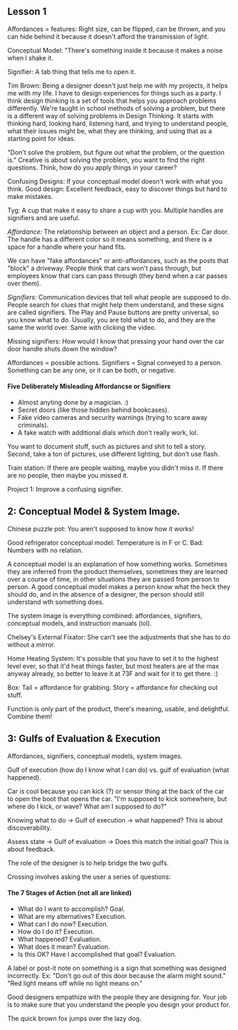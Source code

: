 ## Lesson 1

Affordances = features: Right size, can be flipped, can be thrown, and you can hide behind it because it doesn't afford the transmission of light.

Conceptual Model: "There's something inside it because it makes a noise when I shake it.

Signifier: A tab thing that tells me to open it.

Tim Brown: Being a designer doesn't just help me with my projects, it helps me with my life. I have to design experiences for things such as a party. I think design thinking is a set of tools that helps you approach problems differently. We're taught in school methods of solving a problem, but there is a different way of solving problems in Design Thinking. It starts with thinking hard, looking hard, listening hard, and trying to understand people, what their issues might be, what they are thinking, and using that as a starting point for ideas.

"Don't solve the problem, but figure out what the problem, or the question is." Creative is about solving the problem, you want to find the right questions. Think, how do you apply things in your career?

Confusing Designs: If your conceptual model doesn't work with what you think. Good design: Excellent feedback, easy to discover things but hard to make mistakes.

Tyg: A cup that make it easy to share a cup with you. Multiple handles are signifiers and are useful.

*Affordance:* The relationship between an object and a person. Ex: Car door. The handle has a different color so it means something, and there is a space for a handle where your hand fits.

We can have "fake affordances" or anti-affordances, such as the posts that "block" a driveway. People think that cars won't pass through, but employees know that cars can pass through (they bend when a car passes over them).

*Signifiers:* Communication devices that tell what people are supposed to do. People search for clues that might help them understand, and these signs are called signifiers. The Play and Pause buttons are pretty universal, so you know what to do. Usually, you are told what to do, and they are the same the world over. Same with clicking the video.

Missing signifiers: How would I know that pressing your hand over the car door handle shuts down the window?

Affordances = possible actions. Signifiers = Signal conveyed to a person. Something can be any one, or it can be both, or negative.

#### Five Deliberately Misleading Affordancse or Signifiers
- Almost anyting done by a magician. :)
- Secret doors (like those hidden behind bookcases).
- Fake video cameras and security warnings (trying to scare away criminals).
- A fake watch with additional dials which don't really work, lol.

You want to document stuff, such as pictures and shit to tell a story. Second, take a ton of pictures, use different lighting, but don't use flash.

Train station: If there are people waiting, maybe you didn't miss it. If there are no people, then maybe you missed it.

Project 1: Improve a confusing signifier.

## 2: Conceptual Model & System Image.

Chinese puzzle pot: You aren't supposed to know how it works!

Good refrigerator conceptual model: Temperature is in F or C. Bad: Numbers with no relation.

A conceptual model is an explanation of how something works. Sometimes they are inferred from the product themselves, sometimes they are learned over a course of time, in other situations they are passed from person to person. A good conceptual model makes a person know what the heck they should do, and in the absence of a designer, the person should still understand wth something does.

The system image is everything combined: affordances, signifiers, conceptual models, and instruction manuals (lol).

Chelsey's External Fixator: She can't see the adjustments that she has to do without a mirror.

Home Heating System: It's possible that you have to set it to the highest level ever, so that it'd heat things faster, but most heaters are at the max anyway already, so better to leave it at 73F and wait for it to get there. :)

Box: Tail = affordance for grabbing. Story = affordance for checking out stuff.

Function is only part of the product, there's meaning, usable, and delightful. Combine them!

## 3: Gulfs of Evaluation & Execution

Affordances, signifiers, conceptual models, system images.

Gulf of execution (how do I know what I can do) vs. gulf of evaluation (what happened).

Car is cool because you can kick (?) or sensor thing at the back of the car to open the boot that opens the car. "I'm supposed to kick somewhere, but where do I kick, or wave? What am I supposed to do?"

Knowing what to do -> Gulf of execution -> what happened? This is about discoverability.

Assess state -> Gulf of evaluation -> Does this match the initial goal? This is about feedback.

The role of the designer is to help bridge the two gulfs.

Crossing involves asking the user a series of questions:

#### The 7 Stages of Action (not all are linked)

- What do I want to accomplish? Goal.
- What are my alternatives? Execution.
- What can I do now? Execution.
- How do I do it? Execution.
- What happened? Evaluation.
- What does it mean? Evaluation.
- Is this OK? Have I accomplished that goal? Evaluation.

A label or post-it note on something is a sign that something was designed incorrectly. Ex: "Don't go out of this door because the alarm might sound." "Red light means off while no light means on."

Good designers empathize with the people they are designing for. Your job is to make sure that you understand the people you design your product for.



The quick brown fox jumps over the lazy dog.